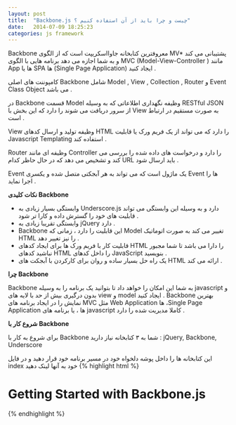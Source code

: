 ```yaml
---
layout: post
title:  "Backbone.js چیست و چرا باید از آن استفاده کنیم ؟"
date:   2014-07-09 18:25:23
categories: js framework
---
```

Backbone معروفترین کتابخانه جاوااسکریپت است که از الگوی MV* پشتیبانی می کند و به شما اجازه می دهد برنامه هایی با الگوی MVC (Model-View-Controller ) مانند App ها یا SPA ها (Single Page Application) ایجاد کنید .

کامپوننت های اصلی Backbone شامل Model , View , Collection , Router و Event Class Object می باشد .

در Backbone قسمت Model وظیفه نگهداری اطلاعاتی که به وسیله RESTful JSON از سرور دریافت می شوند را دارد که این بخش با View به صورت مستقیم در ارتباط است .

View وظیفه تولید و ارسال کدهای HTML را دارد که می تواند از یک فریم ورک یا قابلیت Javascript Templating استفاده کند .

Router وظیفه ای مانند Controller را دارد و درخواست های داده شده را بررسی می کند و تشخیص می دهد که در حال حاظر کدام URL باید ارسال شود .

Event یک ماژول است که می تواند به هر آبجکتی متصل شده و یکسری Event ها را اجرا نماید .

**نکات کلیدی Backbone**

- وابستگی بسیار زیادی به Underscore.js دارد و به وسیله این وابستگی می تواند قابلیت های خود را گسترش داده و کارا تر شود .
- وابستگی تقریبا زیادی به jQuery دارد .
- Backbone این قابلیت را دارد ، زمانی که Model تغییر می کند به صورت اتوماتیک HTML را نیز تغییر دهد .
- قابلیت کار با فریم ورک ها برای ایجاد کدهای HTML را دارا می باشد تا شما مجبور نباشید کدهای HTML را داخل کدهای JavaScript بنویسید .
- یک راه حل بسیار ساده و روان برای کارکردن با آبجکت های HTML ارائه می کند .

**چرا Backbone**

Backbone به شما این امکان را خواهد داد تا بتوانید یک برنامه را به وسیله javascript و بدون درگیری بیش از حد با لایه های view و model ایجاد کنید .
Backbone بهترین نمایش را در ایجاد برنامه های MVC مثل Web Application ها ،Single Page Application ها ، یا برنامه های javascript کاملا مدیریت شده را دارد .

**شروع کار با Backbone**

برای شروع به کار با Backbone شما به ۳ کتابخانه نیاز دارید : jQuery, Backbone, Underscore

این کتابخانه ها را داخل پوشه دلخواه خود در مسیر برنامه خود قرار دهید و در فایل index خود به آنها لینک دهید
{% highlight html %}
<!DOCTYPE html>
<html>
<head>
 <meta http-equiv="Content-type" content="text/html; charset=utf-8">
 <title>Backbone.js</title>
 <!--CSS for you application-->
 <link rel="stylesheet" href="css/site.css" type="text/css" media="screen" />
 
 <!--Required libraries to setup Backbone-->
 <script type="text/javascript" src="js/lib/jquery.js"></script>
 <script type="text/javascript" src="js/lib/underscore.js"></script>
 <script type="text/javascript" src="js/lib/backbone.js"></script>
 
 <!--Initilizing Backbone components-->
 <script type="text/javascript" src="js/init.js"></script>
 
 <!-- Backbone components-->
 <script type="text/javascript" src="js/models.js"></script>
 <script type="text/javascript" src="js/collections.js"></script>
 <script type="text/javascript" src="js/views.js"></script>
 <script type="text/javascript" src="js/routers.js"></script>
 
 <!--Application related js-->
 <script type="text/javascript" src="js/application.js"></script>
</head>
<body>
 <h1>Getting Started with Backbone.js</h1>
</body>
</html>
{% endhighlight %}